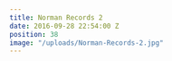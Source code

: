 ```yaml
---
title: Norman Records 2
date: 2016-09-28 22:54:00 Z
position: 38
image: "/uploads/Norman-Records-2.jpg"
---
```


